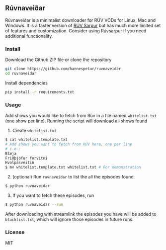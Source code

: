 ## Rúvnaveiðar

Rúvnaveiðar is a minimalist downloader for RÚV VODs for Linux, Mac and Windows. It is a faster version of [RÚV Sarpur](https://github.com/sverrirs/ruvsarpur) but has much more limited set of features and customization. Consider using Rúvsarpur if you need additional functionality.

### Install

Download the Github ZIP file or clone the repository

```sh
git clone https://github.com/hannespetur/ruvnaveidar
cd ruvnaveidar
```

Install dependencies

```sh
pip install -r requirements.txt
```

### Usage

Add shows you would like to fetch from Rúv in a file named `whitelist.txt` (one show per line). Running the script will download all shows found

1. Create `whitelist.txt`

```sh
$ cat whitelist.template.txt
# Add shows you want to fetch from RÚV here, one per line
# i.e.:
Blæja
Friðþjófur forvitni
Hvolpasveitin
$ mv whitelist.template.txt whitelist.txt # For demonstration
```

2. (optional) Run `ruvnaveidar` to list the all the episodes found.

```sh
$ python ruvnaveidar
```

3. If you want to fetch these episodes, run

```sh
$ python ruvnaveidar --run
```

After downloading with streamlink the episodes you have will be added to `blacklist.txt`, which will ignore those episodes in future runs.

### License

MIT
